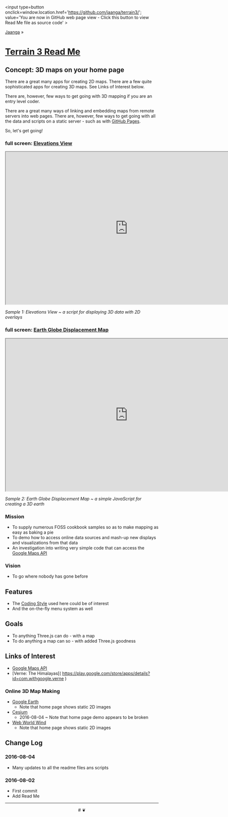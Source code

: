 <span style=display:none; >[You are now in GitHub source code view - click this link to view Read Me file as a web page]
( https://jaanga.github.io/terrain3/index.html "View file as a web page." ) </span>
<input type=button onclick=window.location.href='https://github.com/jaanga/terrain3/'; value='You are now in GitHub web page view - Click this button to view Read Me file as source code' >

[Jaanga]( https://jaanga.github.io ) &raquo;

[Terrain 3 Read Me]( https://jaanga.github.io/terrain3/index.html )
===


## Concept: 3D maps on your home page


There are a great many apps for creating 2D maps. There are a few quite sophisticated apps for creating 3D maps. See Links of Interest below.

There are, however, few ways to get going with 3D mapping if you are an entry level coder.

There are a great many ways of linking and embedding maps from remote servers into web pages.
There are, however, few ways to get going with all the data and scripts on a static server - such as with [GitHub Pages]( https://pages.github.com/ ).

So, let's get going!


### full screen: [Elevations View]( https://jaanga.github.io/terrain3/elevations/elevations-view/index.html )

<img src="https://cloud.githubusercontent.com/assets/547626/17420676/0f062930-5a59-11e6-9e9d-040cdfaddbd6.png" style=display:none; width=800 >

<iframe src="https://jaanga.github.io/terrain3/elevations/elevations-view/index.html" width=800px height=500px onload=this.contentWindow.controls.enableZoom=false; ></iframe>

_Sample 1: Elevations View ~ a script for displaying 3D data with 2D overlays_


### full screen: [Earth Globe Displacement Map]( https://jaanga.github.io/terrain3/globes/earth-globe-displacement/index.html )

<img src="https://cloud.githubusercontent.com/assets/547626/17420309/e0e6953c-5a56-11e6-96b0-3ebccf01d6e6.png" style=display:none; width=800 >

<iframe src=https://jaanga.github.io/terrain3/globes/earth-globe-displacement/index.html width=800px height=500px onload=this.contentWindow.controls.enableZoom=false; ></iframe>

_Sample 2:  Earth Globe Displacement Map ~ a simple JavaScript for creating a 3D earth_


### Mission

* To supply numerous FOSS cookbook samples so as to make mapping as easy as baking a pie
* To demo how to access online data sources and mash-up new displays and visualizations from that data
* An investigation into writing very simple code that can access the [Google Maps API]( https://developers.google.com/maps/documentation/javascript/tutorial )


### Vision

* To go where nobody has gone before


## Features

* The [Coding Style]( #coding-style.md ) used here could be of interest
* And the on-the-fly menu system as well



## Goals

* To anything Three.js can do - with a map
* To do anything a map can so - with added Three.js goodness


## Links of Interest

* [Google Maps API]( https://developers.google.com/maps/documentation/javascript/tutorial )
* [Verne: The Himalayas[( https://play.google.com/store/apps/details?id=com.withgoogle.verne )

### Online 3D Map Making

* [Google Earth]( https://www.google.com/earth/ )
	* Note that home page shows static 2D images
* [Cesium]( https://cesiumjs.org/ )
	* 2016-08-04 ~ Note that home page demo appears to be broken
* [Web World Wind]( https://webworldwind.org/ )
	* Note that home page shows static 2D images

## Change Log

### 2016-08-04

* Many updates to all the readme files ans scripts

### 2016-08-02

* First commit
* Add Read Me


***

<center title='Jaanga ~ your 3D happy place' >
# <a href=javascript:window.scrollTo(0,0); style=text-decoration:none; > ❦ </a>
</center>
